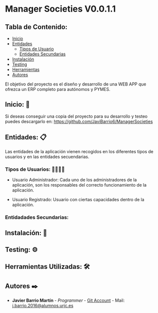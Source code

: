 # Manager Societies V0.0.1.1
## Tabla de Contenido:
- [Inicio](#inicio-🚀)
- [Entidades](#entidades-📋)
    + [Tipos de Usuario](#tipos-de-usuarios-👨‍💼👩‍💼)
    + [Entidades Secundarias](#entidadades-secundarias)
- [Instalación](#instalación-🔧)
- [Testing](#testing-⚙️)
- [Herramientas](#herramientas-utilizadas-🛠️)
- [Autores](#autores-✒️)

El objetivo del proyecto es el diseño y desarrollo de una WEB APP que ofrezca un ERP completo para autónomos y PYMES.

## Inicio: 🚀
Si deseas conseguir una copia del proyecto para su desarrollo y testeo puedes descargarlo en: https://github.com/JaviBarrio6/ManagerSocieties

## Entidades: 📋
Las entidades de la aplicación vienen recogidos en los diferentes tipos de usuarios y en las entidades secuendarias.

### Tipos de Usuarios: 👨‍💼👩‍💼

* Usuario Administrador: Cada uno de los administradores de la aplicación, son los responsables del correcto funcionamiento de la aplicación.

* Usuario Registrado: Usuario con ciertas capacidades dentro de la aplicación.

### Entidadades Secundarias:

## Instalación: 🔧

## Testing: ⚙️

## Herramientas Utilizadas: 🛠️

## Autores ✒️
* **Javier Barrio Martín** - *Programmer* - [Git Account](https://github.com/JaviBarrio6) - Mail: j.barrio.2016@alumnos.urjc.es
